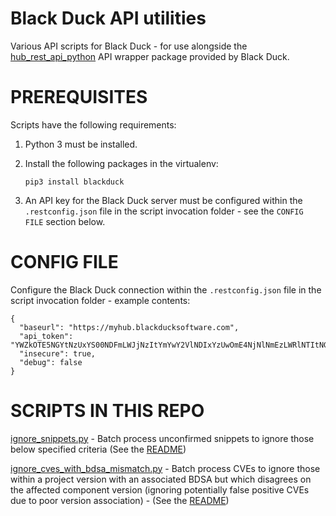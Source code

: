 # Black Duck API utilities

Various API scripts for Black Duck - for use alongside the [hub_rest_api_python](https://github.com/blackducksoftware/hub-rest-api-python) API wrapper package provided by Black Duck.

# PREREQUISITES

Scripts have the following requirements:

1. Python 3 must be installed.

1. Install the following packages in the virtualenv:

       pip3 install blackduck

1. An API key for the Black Duck server must be configured within the `.restconfig.json` file in the script invocation folder - see the `CONFIG FILE` section below.

# CONFIG FILE

Configure the Black Duck connection within the `.restconfig.json` file in the script invocation folder - example contents:

    {
      "baseurl": "https://myhub.blackducksoftware.com",
      "api_token": "YWZkOTE5NGYtNzUxYS00NDFmLWJjNzItYmYwY2VlNDIxYzUwOmE4NjNlNmEzLWRlNTItNGFiMC04YTYwLWRBBWQ2MDFXXjA0Mg==",
      "insecure": true,
      "debug": false
    }

# SCRIPTS IN THIS REPO

[ignore_snippets.py](https://github.com/matthewb66/bd_API_utilities/tree/main/ignore_snippets) - Batch process unconfirmed snippets to ignore those below specified criteria (See the [README](https://github.com/matthewb66/bd_API_utilities/tree/main/ignore_snippets))

[ignore_cves_with_bdsa_mismatch.py](https://github.com/matthewb66/bd_API_utilities/tree/main/ignore_cves_with_bdsa_mismatch) - Batch process CVEs to ignore those within a project version with an associated BDSA but which disagrees on the affected component version (ignoring potentially false positive CVEs due to poor version association) - (See the [README](https://github.com/matthewb66/bd_API_utilities/tree/main/ignore_cves_with_bdsa_mismatch))
